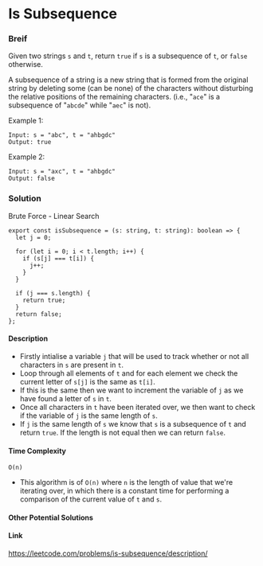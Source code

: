 # Is Subsequence

### Breif

Given two strings `s` and `t`, return `true` if `s` is a subsequence of `t`, or `false` otherwise.

A subsequence of a string is a new string that is formed from the original string by deleting some (can be none) of the characters without disturbing the relative positions of the remaining characters. (i.e., "`ace`" is a subsequence of "`abcde`" while "`aec`" is not).

Example 1:

```
Input: s = "abc", t = "ahbgdc"
Output: true
```

Example 2:

```
Input: s = "axc", t = "ahbgdc"
Output: false
```

### Solution

Brute Force - Linear Search

```
export const isSubsequence = (s: string, t: string): boolean => {
  let j = 0;

  for (let i = 0; i < t.length; i++) {
    if (s[j] === t[i]) {
      j++;
    }
  }

  if (j === s.length) {
    return true;
  }
  return false;
};

```

#### Description
- Firstly intialise a variable `j` that will be used to track whether or not all characters in `s` are present in `t`.
- Loop through all elements of `t` and for each element we check the current letter of `s[j]` is the same as `t[i]`.
- If this is the same then we want to increment the variable of `j` as we have found a letter of `s` in `t`.
- Once all characters in `t` have been iterated over, we then want to check if the variable of `j` is the same length of `s`.
- If `j` is the same length of `s` we know that `s` is a subsequence of `t` and return `true`. If the length is not equal then we can return `false`.

#### Time Complexity

`O(n)`
- This algorithm is of `O(n)` where `n` is the length of value that we're iterating over, in which there is a constant time for performing a comparison of the current value of `t` and `s`.


#### Other Potential Solutions

#### Link
https://leetcode.com/problems/is-subsequence/description/
